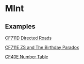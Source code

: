 # MInt
## Examples
[CF711D Directed Roads](https://codeforces.com/contest/711/submission/279793969)

[CF711E ZS and The Birthday Paradox](https://codeforces.com/contest/711/submission/279798477)

[CF40E Number Table](https://codeforces.com/contest/40/submission/279800874)